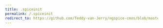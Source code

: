 ```yaml
---
title: .spiceinit
permalink: /.spiceinit
redirect_to: https://github.com/Teddy-van-Jerry/ngspice-cmos/blob/master/.spiceinit
---
```

